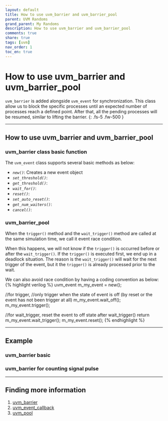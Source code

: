 ```yaml
---
layout: default
title: How to use uvm_barrier and uvm_barrier_pool
parent: UVM Randoms
grand_parent: My Randoms
description: How to use uvm_barrier and uvm_barrier_pool
comments: true
share: true
tags: [uvm]
nav_order: 1
toc_en: true
---
```


# How to use uvm_barrier and uvm_barrier_pool
`uvm_barrier` is added alongside `uvm_event` for synchronization.
This class allow us to block the specific processes until an expected number of processes reach a defined point.
After that, all the pending processes will be resumed, similar to lifting the barrier.
{: .fs-5 .fw-500 }

---
## How to use uvm_barrier and uvm_barrier_pool

### uvm_barrier class basic function
The `uvm_event` class supports several basic methods as below:
* *`new()`*: Creates a new event object
* *`set_threshold()`*: 
* *`get_threshold()`*: 
* *`wait_for()`*: 
* *`reset()`*: 
* *`set_auto_reset()`*:
* *`get_num_waiters()`*: 
* *`cancel()`*: 

### uvm_barrier_pool
When the `trigger()` method and the `wait_trigger()` method are called at the same simulation time, we call it event race condition.

When this happens, we will not know if the `trigger()` is occurred before or after the `wait_trigger()`.
If the `trigger()` is executed first, we end up in a deadlock situation.
The reason is the `wait_trigger()` will wait for the next trigger of the event, but it the `trigger()` is already processed prior to the wait.

We can also avoid race condition by having a coding convention as below:
{% highlight verilog %}
uvm_event m_my_event = new();

//for trigger,
//only trigger when the state of event is off (by reset or the event has not been trigger at all)
m_my_event.wait_off();
m_my_event.trigger();

//for wait_trigger, reset the event to off state after wait_trigger() return
m_my_event.wait_trigger();
m_my_event.reset();
{% endhighlight %}

---
## Example

### uvm_barrier basic
### uvm_barrier for counting signal pulse

---
## Finding more information
1. [ uvm_barrier ](https://verificationacademy.com/verification-methodology-reference/uvm/docs_1.2/html/files/base/uvm_barrier-svh.html)
1. [ uvm_event_callback ](https://verificationacademy.com/verification-methodology-reference/uvm/docs_1.2/html/files/base/uvm_event_callback-svh.html)
1. [ uvm_pool ](https://verificationacademy.com/verification-methodology-reference/uvm/docs_1.2/html/files/base/uvm_pool-svh.html)


